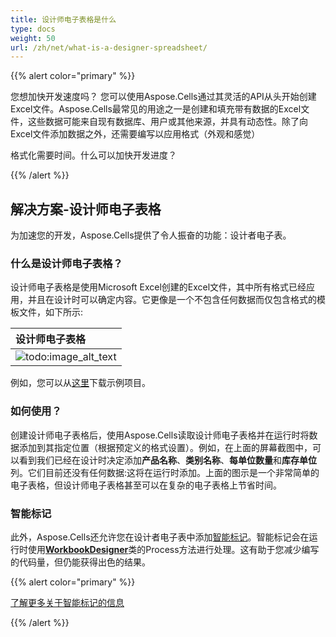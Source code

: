 ```yaml
---
title: 设计师电子表格是什么
type: docs
weight: 50
url: /zh/net/what-is-a-designer-spreadsheet/
---
```


{{% alert color="primary" %}}

您想加快开发速度吗？ 您可以使用Aspose.Cells通过其灵活的API从头开始创建Excel文件。Aspose.Cells最常见的用途之一是创建和填充带有数据的Excel文件，这些数据可能来自现有数据库、用户或其他来源，并具有动态性。除了向Excel文件添加数据之外，还需要编写以应用格式（外观和感觉）

格式化需要时间。什么可以加快开发进度？

{{% /alert %}}

## **解决方案-设计师电子表格**

为加速您的开发，Aspose.Cells提供了令人振奋的功能：设计者电子表。

### **什么是设计师电子表格？**

设计师电子表格是使用Microsoft Excel创建的Excel文件，其中所有格式已经应用，并且在设计时可以确定内容。它更像是一个不包含任何数据而仅包含格式的模板文件，如下所示:

|**设计师电子表格**|
| :- |
|![todo:image_alt_text](what-is-a-designer-spreadsheet_1.png)|
例如，您可以从[这里](https://github.com/aspose-cells/Aspose.Cells-for-.NET)下载示例项目。

### **如何使用？**

创建设计师电子表格后，使用Aspose.Cells读取设计师电子表格并在运行时将数据添加到其指定位置（根据预定义的格式设置）。例如，在上面的屏幕截图中，可以看到我们已经在设计时决定添加**产品名称**、**类别名称**、**每单位数量**和**库存单位**列。它们目前还没有任何数据:这将在运行时添加。上面的图示是一个非常简单的电子表格，但设计师电子表格甚至可以在复杂的电子表格上节省时间。

### **智能标记**

此外，Aspose.Cells还允许您在设计者电子表中添加[智能标记](/cells/zh/net/smart-markers/)。智能标记会在运行时使用[**WorkbookDesigner**](https://reference.aspose.com/cells/net/aspose.cells/workbookdesigner)类的Process方法进行处理。这有助于您减少编写的代码量，但仍能获得出色的结果。

{{% alert color="primary" %}}

[了解更多关于智能标记的信息](/cells/zh/net/smart-markers/)

{{% /alert %}}
